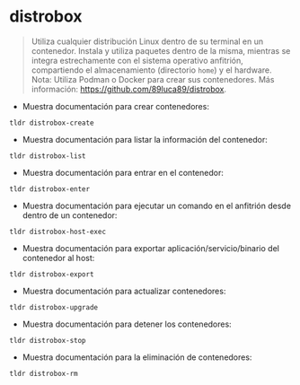 # distrobox

> Utiliza cualquier distribución Linux dentro de su terminal en un contenedor. Instala y utiliza paquetes dentro de la misma, mientras se integra estrechamente con el sistema operativo anfitrión, compartiendo el almacenamiento (directorio `home`) y el hardware.
> Nota: Utiliza Podman o Docker para crear sus contenedores.
> Más información: <https://github.com/89luca89/distrobox>.

- Muestra documentación para crear contenedores:

`tldr distrobox-create`

- Muestra documentación para listar la información del contenedor:

`tldr distrobox-list`

- Muestra documentación para entrar en el contenedor:

`tldr distrobox-enter`

- Muestra documentación para ejecutar un comando en el anfitrión desde dentro de un contenedor:

`tldr distrobox-host-exec`

- Muestra documentación para exportar aplicación/servicio/binario del contenedor al host:

`tldr distrobox-export`

- Muestra documentación para actualizar contenedores:

`tldr distrobox-upgrade`

- Muestra documentación para detener los contenedores:

`tldr distrobox-stop`

- Muestra documentación para la eliminación de contenedores:

`tldr distrobox-rm`
